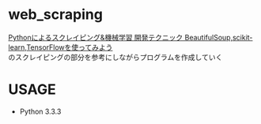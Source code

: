 # web_scraping
[Pythonによるスクレイピング&機械学習 開発テクニック BeautifulSoup,scikit-learn,TensorFlowを使ってみよう](https://goo.gl/wZ5yDj)  
のスクレイピングの部分を参考にしながらプログラムを作成していく
# USAGE
* Python 3.3.3
